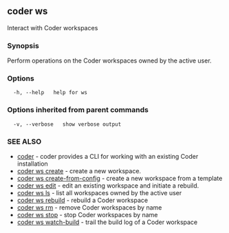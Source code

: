 ## coder ws

Interact with Coder workspaces

### Synopsis

Perform operations on the Coder workspaces owned by the active user.

### Options

```
  -h, --help   help for ws
```

### Options inherited from parent commands

```
  -v, --verbose   show verbose output
```

### SEE ALSO

* [coder](coder.md)	 - coder provides a CLI for working with an existing Coder installation
* [coder ws create](coder_ws_create.md)	 - create a new workspace.
* [coder ws create-from-config](coder_ws_create-from-config.md)	 - create a new workspace from a template
* [coder ws edit](coder_ws_edit.md)	 - edit an existing workspace and initiate a rebuild.
* [coder ws ls](coder_ws_ls.md)	 - list all workspaces owned by the active user
* [coder ws rebuild](coder_ws_rebuild.md)	 - rebuild a Coder workspace
* [coder ws rm](coder_ws_rm.md)	 - remove Coder workspaces by name
* [coder ws stop](coder_ws_stop.md)	 - stop Coder workspaces by name
* [coder ws watch-build](coder_ws_watch-build.md)	 - trail the build log of a Coder workspace

